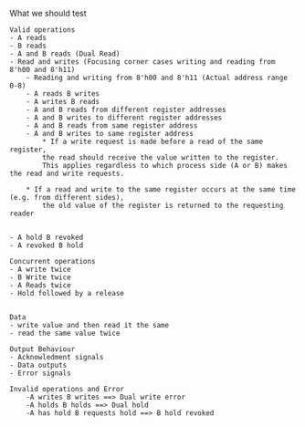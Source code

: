 What we should test

	Valid operations
	- A reads
	- B reads
	- A and B reads (Dual Read)
	- Read and writes (Focusing corner cases writing and reading from 8'h00 and 8'h11)
		- Reading and writing from 8'h00 and 8'h11 (Actual address range 0-8)
    	- A reads B writes
    	- A writes B reads
		- A and B reads from different register addresses
		- A and B writes to different register addresses
		- A and B reads from same register address
		- A and B writes to same register address
        	* If a write request is made before a read of the same register, 
			the read should receive the value written to the register. 
			This applies regardless to which process side (A or B) makes the read and write requests.
		
		* If a read and write to the same register occurs at the same time (e.g. from different sides),
			the old value of the register is returned to the requesting reader
	

	- A hold B revoked
  	- A revoked B hold

	Concurrent operations
	- A write twice
	- B Write twice
	- A Reads twice
	- Hold followed by a release


  	Data
	- write value and then read it the same
	- read the same value twice

	Output Behaviour
	- Acknowledment signals
	- Data outputs
	- Error signals
	
	Invalid operations and Error
		-A writes B writes ==> Dual write error
		-A holds B holds ==> Dual hold
		-A has hold B requests hold ==> B hold revoked
